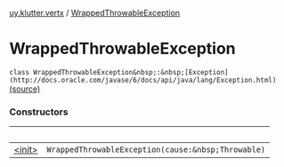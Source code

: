 [uy.klutter.vertx](../index.md) / [WrappedThrowableException](.)


# WrappedThrowableException
`class WrappedThrowableException&nbsp;:&nbsp;[Exception](http://docs.oracle.com/javase/6/docs/api/java/lang/Exception.html)` [(source)](https://github.com/kohesive/klutter/blob/master/vertx3-jdk8/src/main/kotlin/uy/klutter/vertx/Vertx.kt#L18)



### Constructors

|&nbsp;|&nbsp;|
|---|---|
| [&lt;init&gt;](-init-.md) | `WrappedThrowableException(cause:&nbsp;Throwable)` |
